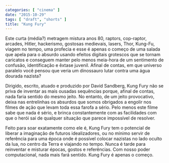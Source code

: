 ```yaml
---
categories: [ "cinema" ]
date: "2015-10-29"
tags: [ "draft", "shorts" ]
title: "Kung Fury"
---
```

Este curta (média?) metragem mistura anos 80, raptors, cop-raptor,
arcades, Hitler, hackerismo, gostosas medievais, lasers, Thor, Kung-Fu,
viagem no tempo, uma profecia e esse é apenas o começo de uma salada
que apela para o absurdo usando efeitos digitais grotescos que se tornam
caricatos e conseguem manter pelo menos meia-hora de um sentimento de
confusão, identificação e êxtase juvenil. Afinal de contas, em que
universo paralelo você pensou que veria um dinossauro lutar contra uma
água dourada nazista?

Dirigido, escrito, atuado e produzido por David Sandberg, Kung Fury não
se priva de inventar as mais ousadas sequências porque, afinal de contas,
nada faria sentido do mesmo jeito. No entanto, de um jeito provocativo,
deixa nas entrelinhas os absurdos que somos obrigados a engolir nos filmes
de ação que levam toda essa farofa a sério. Pelo menos este filme sabe
que nada é sério, e brinca constantemente com as facilidades com que
o herói sai de qualquer situação que parece impossível de resolver.

Feito para soar exatamente como ele é, Kung Fury tem o potencial de
liberar a imaginação de futuros idealizadores, ou no mínimo servir de
referência para uma época onde é possível colocar nazistas no lado
oculto da lua, no centro da Terra e viajando no tempo. Nunca é tarde
para reinventar e misturar épocas, gostos e referências. Com nosso poder
computacional, nada mais fará sentido. Kung Fury é apenas o começo.
